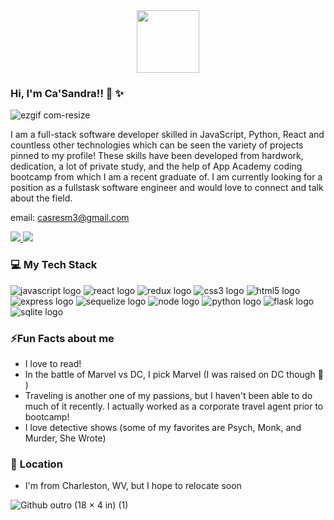 <div id="header" align="center">
  <img src="https://images.squarespace-cdn.com/content/v1/60763efeb30be37d8e58a9c9/1618381649730-KHJRHMCTXALO1V36GALR/giphy.gif" width="100"/>
</div>



### **Hi, I'm Ca'Sandra!!** :wave: :sparkles: 

![ezgif com-resize](https://github.com/CaSandraSmith/CaSandraSmith/assets/123069069/2042b3f9-1e4b-4e08-9d4e-e6c7f318377d)

I am a full-stack software developer skilled in JavaScript, Python, React and countless other technologies which can be seen the variety of projects pinned to my profile! These skills have been developed from hardwork, dedication, a lot of private study, and the help of App Academy coding bootcamp from which I am a recent graduate of. I am currently looking for a position as a fullstask software engineer and would love to connect and talk about the field. 

email: casresm3@gmail.com

<div>
  <a href="https://www.linkedin.com/in/casandra-smith/" target="_blank" >
    <img src="https://img.shields.io/badge/LinkedIn-blue?logo=linkedin&logoColor=white&style=flat-square" />
  </a>
  <a href="https://casandrasmith.github.io/" target="_blank" >
    <img src="https://img.shields.io/badge/Portfolio-FF5F1F?logoColor=white&style=flat-square" />
  </a>
</div>

### :computer: **My Tech Stack**

<div>
  <img src="https://img.shields.io/badge/javascript-%23323330.svg?style=for-the-badge&logo=javascript&logoColor=%23F7DF1E" alt="javascript logo" />
  <img src="https://img.shields.io/badge/react-%2320232a.svg?style=for-the-badge&logo=react&logoColor=%2361DAFB" alt="react logo" />
  <img src="https://img.shields.io/badge/redux-%23593d88.svg?style=for-the-badge&logo=redux&logoColor=white" alt="redux logo" />
  <img src="https://img.shields.io/badge/css3-%231572B6.svg?style=for-the-badge&logo=css3&logoColor=white" alt="css3 logo" />
  <img src="https://img.shields.io/badge/html5-%23E34F26.svg?style=for-the-badge&logo=html5&logoColor=white" alt="html5 logo" />
  <img src="https://img.shields.io/badge/express.js-%23404d59.svg?style=for-the-badge&logo=express&logoColor=%2361DAFB" alt="express logo" />
  <img src="https://img.shields.io/badge/Sequelize-52B0E7?style=for-the-badge&logo=Sequelize&logoColor=white" alt="sequelize logo" />
  <img src="https://img.shields.io/badge/node.js-6DA55F?style=for-the-badge&logo=node.js&logoColor=white" alt="node logo" />
  <img src="https://img.shields.io/badge/python-3670A0?style=for-the-badge&logo=python&logoColor=ffdd54" alt="python logo" />
  <img src="https://img.shields.io/badge/flask-%23000.svg?style=for-the-badge&logo=flask&logoColor=white" alt="flask logo"/>
  <img src="https://img.shields.io/badge/sqlite-%2307405e.svg?style=for-the-badge&logo=sqlite&logoColor=white" alt="sqlite logo" />
</div>

### ⚡**Fun Facts about me**
- I love to read!
- In the battle of Marvel vs DC, I pick Marvel (I was raised on DC though :see_no_evil: )
- Traveling is another one of my passions, but I haven't been able to do much of it recently. I actually worked as a corporate travel agent prior to bootcamp!
- I love detective shows (some of my favorites are Psych, Monk, and Murder, She Wrote)

### 📍 **Location**
- I'm from Charleston, WV, but I hope to relocate soon

![Github outro (18 × 4 in) (1)](https://github.com/CaSandraSmith/CaSandraSmith/assets/123069069/aca803d5-b056-4261-b1fc-7321073026de)


<!--
**CaSandraSmith/CaSandraSmith** is a ✨ _special_ ✨ repository because its `README.md` (this file) appears on your GitHub profile.

Here are some ideas to get you started:

- 🔭 I’m currently working on ...
- 🌱 I’m currently learning ...
- 👯 I’m looking to collaborate on ...
- 🤔 I’m looking for help with ...
- 💬 Ask me about ...
- 📫 How to reach me: ...
- 😄 Pronouns: ...
- ⚡ Fun fact: ...
-->
